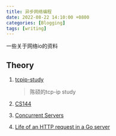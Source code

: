 ```yaml
---
title: 异步网络编程
date: 2022-08-22 14:10:00 +0800
categories: [Blogging]
tags: [writing]
---
```


一些关于网络io的资料

## Theory

1. [tcpip-study](https://github.com/chenshuo/tcpip-study)
    > 陈硕的tcp-ip study

2. [CS144](https://github.com/Simonhancrew/CS144)

3. [Concurrent Servers](https://eli.thegreenplace.net/2017/concurrent-servers-part-1-introduction/)

4. [Life of an HTTP request in a Go server](https://eli.thegreenplace.net/2021/life-of-an-http-request-in-a-go-server/)

